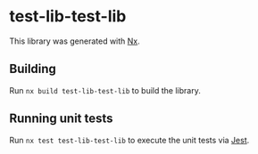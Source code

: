 # test-lib-test-lib

This library was generated with [Nx](https://nx.dev).

## Building

Run `nx build test-lib-test-lib` to build the library.

## Running unit tests

Run `nx test test-lib-test-lib` to execute the unit tests via [Jest](https://jestjs.io).
